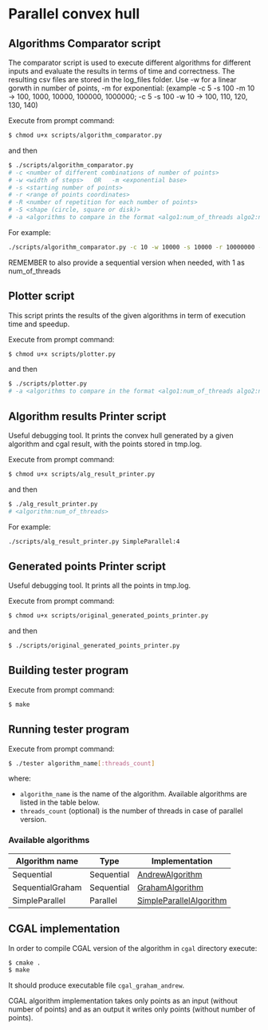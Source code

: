 # Parallel convex hull

## Algorithms Comparator script

The comparator script is used to execute different algorithms for different inputs and evaluate the results in terms of time and correctness.
The resulting csv files are stored in the log_files folder.
Use -w for a linear gorwth in number of points, -m for exponential:
(example -c 5 -s 100 -m 10 -> 100, 1000, 10000, 100000, 1000000;
-c 5 -s 100 -w 10 -> 100, 110, 120, 130, 140)

Execute from prompt command:
```sh
$ chmod u+x scripts/algorithm_comparator.py
```
and then
```sh
$ ./scripts/algorithm_comparator.py
# -c <number of different combinations of number of points>
# -w <width of steps>   OR   -m <exponential base>
# -s <starting number of points>
# -r <range of points coordinates>
# -R <number of repetition for each number of points>
# -S <shape (circle, square or disk)>
# -a <algorithms to compare in the format <algo1:num_of_threads algo2:num_of_threads algo3:num_of_threads ...>>
```
For example:
```sh
./scripts/algorithm_comparator.py -c 10 -w 10000 -s 10000 -r 10000000 -R 2 -S disk -a SimpleParallel:4 SimpleParallel:8 Sequential:1 ...
```
REMEMBER to also provide a sequential version when needed, with 1 as num_of_threads

## Plotter script

This script prints the results of the given algorithms in term of execution time and speedup.

Execute from prompt command:
```sh
$ chmod u+x scripts/plotter.py
```
and then

```sh
$ ./scripts/plotter.py
# -a <algorithms to compare in the format <algo1:num_of_threads algo2:num_of_threads algo3:num_of_threads ...>>
```

## Algorithm results Printer script

Useful debugging tool.
It prints the convex hull generated by a given algorithm and cgal result, with the points stored in tmp.log.

Execute from prompt command:
```sh
$ chmod u+x scripts/alg_result_printer.py
```
and then

```sh
$ ./alg_result_printer.py
# <algorithm:num_of_threads>
```
For example:
```sh
./scripts/alg_result_printer.py SimpleParallel:4
```

## Generated points Printer script

Useful debugging tool.
It prints all the points in tmp.log.

Execute from prompt command:
```sh
$ chmod u+x scripts/original_generated_points_printer.py
```
and then

```sh
$ ./scripts/original_generated_points_printer.py
```

## Building tester program

Execute from prompt command:
```sh
$ make
```

## Running tester program

Execute from prompt command:
```sh
$ ./tester algorithm_name[:threads_count]
```
where:
- `algorithm_name` is the name of the algorithm. Available algorithms are listed in the
table below.
- `threads_count` (optional) is the number of threads in case of parallel version.

### Available algorithms
| Algorithm name | Type | Implementation |
|---|---|---|
| Sequential | Sequential | [AndrewAlgorithm](sequential/andrew_algorithm.hh) |
| SequentialGraham | Sequential | [GrahamAlgorithm](sequential/graham_algorithm.hh) |
| SimpleParallel | Parallel | [SimpleParallelAlgorithm](simple_parallel/simple_parallel_algorithm.hh) |

## CGAL implementation
In order to compile CGAL version of the algorithm in `cgal` directory execute:
```sh
$ cmake .
$ make
```
It should produce executable file `cgal_graham_andrew`.

CGAL algorithm implementation takes only points as an input (without number of points) and as an output it writes only points (without number of points).
